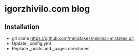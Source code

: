 # igorzhivilo.com blog

## Installation

- git clone https://github.com/mmistakes/minimal-mistakes.git
- Update _config.yml 
- Replace _posts and _pages directories